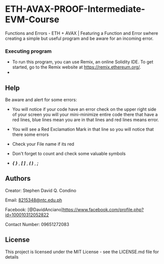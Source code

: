 # ETH-AVAX-PROOF-Intermediate-EVM-Course
Functions and Errors - ETH + AVAX | Featuring a Function and Error swhere creating a simple but useful program and be aware for an incoming error.

### Executing program
* To run this program, you can use Remix, an online Solidity IDE. To get started, go to the Remix website at https://remix.ethereum.org/.
* 
## Help

Be aware and alert for some errors: 

* You will notice if your code have an error check on the upper right side of your screen you will your mini-minimize entire code there that have a red lines, blue lines mean you are in that lines and red lines means error.

* You will see a Red Exclamation Mark in that line so you will notice that there some errors

* Check your File name if its red

* Don't forget to count and check some valuable symbols
* **_{  }_** , **_[ ]_** , **_( )_** , **_;_**


## Authors

Creator: Stephen David Q. Condino 

Email: 8215348@ntc.edu.ph

Facebook: [@DavidAnciano]https://www.facebook.com/profile.php?id=100010312052822

Contact Number: 09651272083


## License

This project is licensed under the MIT License - see the LICENSE.md file for details
